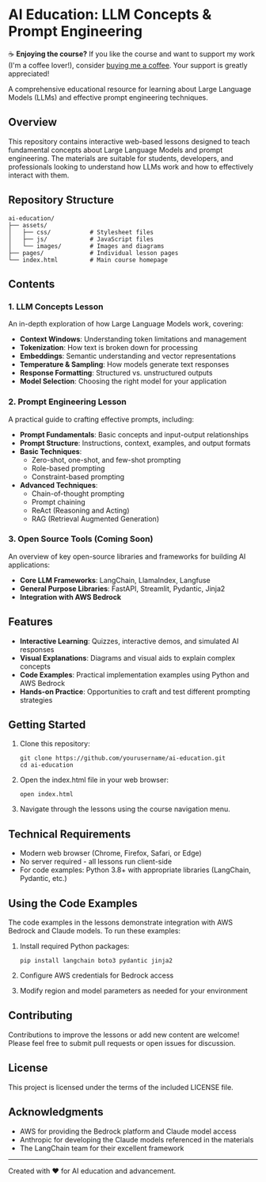 # AI Education: LLM Concepts & Prompt Engineering

☕️ **Enjoying the course?** If you like the course and want to support my work (I'm a coffee lover!), consider [buying me a coffee](https://buymeacoffee.com/arjunasoknair). Your support is greatly appreciated!

A comprehensive educational resource for learning about Large Language Models (LLMs) and effective prompt engineering techniques.

## Overview

This repository contains interactive web-based lessons designed to teach fundamental concepts about Large Language Models and prompt engineering. The materials are suitable for students, developers, and professionals looking to understand how LLMs work and how to effectively interact with them.

## Repository Structure

```
ai-education/
├── assets/
│   ├── css/           # Stylesheet files
│   ├── js/            # JavaScript files
│   └── images/        # Images and diagrams
├── pages/             # Individual lesson pages
└── index.html         # Main course homepage
```

## Contents

### 1. LLM Concepts Lesson
An in-depth exploration of how Large Language Models work, covering:

- **Context Windows**: Understanding token limitations and management
- **Tokenization**: How text is broken down for processing
- **Embeddings**: Semantic understanding and vector representations
- **Temperature & Sampling**: How models generate text responses
- **Response Formatting**: Structured vs. unstructured outputs
- **Model Selection**: Choosing the right model for your application

### 2. Prompt Engineering Lesson
A practical guide to crafting effective prompts, including:

- **Prompt Fundamentals**: Basic concepts and input-output relationships
- **Prompt Structure**: Instructions, context, examples, and output formats
- **Basic Techniques**:
  - Zero-shot, one-shot, and few-shot prompting
  - Role-based prompting
  - Constraint-based prompting
- **Advanced Techniques**:
  - Chain-of-thought prompting
  - Prompt chaining
  - ReAct (Reasoning and Acting)
  - RAG (Retrieval Augmented Generation)

### 3. Open Source Tools (Coming Soon)
An overview of key open-source libraries and frameworks for building AI applications:

- **Core LLM Frameworks**: LangChain, LlamaIndex, Langfuse
- **General Purpose Libraries**: FastAPI, Streamlit, Pydantic, Jinja2
- **Integration with AWS Bedrock**

## Features

- **Interactive Learning**: Quizzes, interactive demos, and simulated AI responses
- **Visual Explanations**: Diagrams and visual aids to explain complex concepts
- **Code Examples**: Practical implementation examples using Python and AWS Bedrock
- **Hands-on Practice**: Opportunities to craft and test different prompting strategies

## Getting Started

1. Clone this repository:
   ```
   git clone https://github.com/yourusername/ai-education.git
   cd ai-education
   ```

2. Open the index.html file in your web browser:
   ```
   open index.html
   ```

3. Navigate through the lessons using the course navigation menu.

## Technical Requirements

- Modern web browser (Chrome, Firefox, Safari, or Edge)
- No server required - all lessons run client-side
- For code examples: Python 3.8+ with appropriate libraries (LangChain, Pydantic, etc.)

## Using the Code Examples

The code examples in the lessons demonstrate integration with AWS Bedrock and Claude models. To run these examples:

1. Install required Python packages:
   ```
   pip install langchain boto3 pydantic jinja2
   ```

2. Configure AWS credentials for Bedrock access
3. Modify region and model parameters as needed for your environment

## Contributing

Contributions to improve the lessons or add new content are welcome! Please feel free to submit pull requests or open issues for discussion.

## License

This project is licensed under the terms of the included LICENSE file.

## Acknowledgments

- AWS for providing the Bedrock platform and Claude model access
- Anthropic for developing the Claude models referenced in the materials
- The LangChain team for their excellent framework

---

Created with ❤️ for AI education and advancement.
